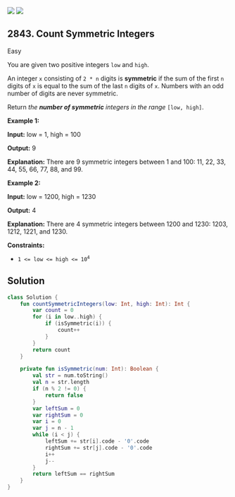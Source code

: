 [![](https://img.shields.io/github/stars/javadev/LeetCode-in-Kotlin?label=Stars&style=flat-square)](https://github.com/javadev/LeetCode-in-Kotlin)
[![](https://img.shields.io/github/forks/javadev/LeetCode-in-Kotlin?label=Fork%20me%20on%20GitHub%20&style=flat-square)](https://github.com/javadev/LeetCode-in-Kotlin/fork)

## 2843\. Count Symmetric Integers

Easy

You are given two positive integers `low` and `high`.

An integer `x` consisting of `2 * n` digits is **symmetric** if the sum of the first `n` digits of `x` is equal to the sum of the last `n` digits of `x`. Numbers with an odd number of digits are never symmetric.

Return _the **number of symmetric** integers in the range_ `[low, high]`.

**Example 1:**

**Input:** low = 1, high = 100

**Output:** 9

**Explanation:** There are 9 symmetric integers between 1 and 100: 11, 22, 33, 44, 55, 66, 77, 88, and 99.

**Example 2:**

**Input:** low = 1200, high = 1230

**Output:** 4

**Explanation:** There are 4 symmetric integers between 1200 and 1230: 1203, 1212, 1221, and 1230.

**Constraints:**

*   <code>1 <= low <= high <= 10<sup>4</sup></code>

## Solution

```kotlin
class Solution {
    fun countSymmetricIntegers(low: Int, high: Int): Int {
        var count = 0
        for (i in low..high) {
            if (isSymmetric(i)) {
                count++
            }
        }
        return count
    }

    private fun isSymmetric(num: Int): Boolean {
        val str = num.toString()
        val n = str.length
        if (n % 2 != 0) {
            return false
        }
        var leftSum = 0
        var rightSum = 0
        var i = 0
        var j = n - 1
        while (i < j) {
            leftSum += str[i].code - '0'.code
            rightSum += str[j].code - '0'.code
            i++
            j--
        }
        return leftSum == rightSum
    }
}
```